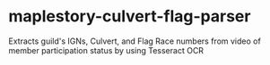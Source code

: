 # maplestory-culvert-flag-parser
Extracts guild's IGNs, Culvert, and Flag Race numbers from video of member participation status by using Tesseract OCR

